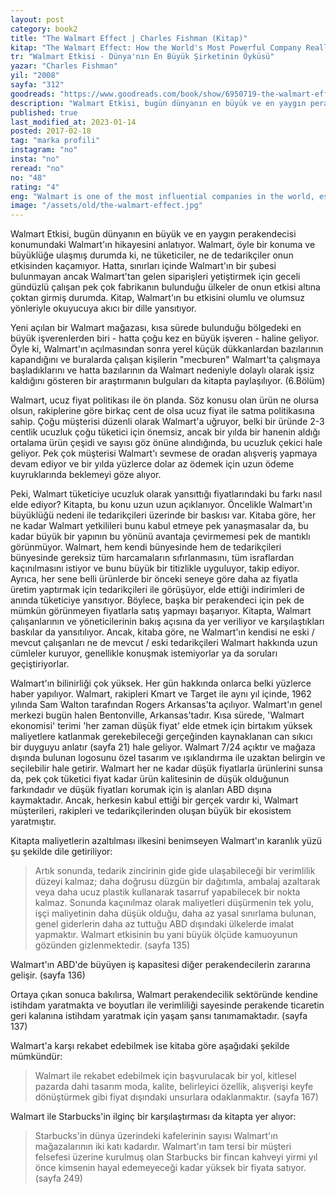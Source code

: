 ```yaml
---
layout: post  
category: book2  
title: "The Walmart Effect | Charles Fishman (Kitap)"  
kitap: "The Walmart Effect: How the World's Most Powerful Company Really Works--and How It's Transforming the American Economy"  
tr: "Walmart Etkisi - Dünya'nın En Büyük Şirketinin Öyküsü"  
yazar: "Charles Fishman"  
yil: "2008"  
sayfa: "312"  
goodreads: "https://www.goodreads.com/book/show/6950719-the-walmart-effect"
description: "Walmart Etkisi, bugün dünyanın en büyük ve en yaygın perakendecisi konumundaki Walmart'ın hikayesini anlatıyor."
published: true
last_modified_at: 2023-01-14
posted: 2017-02-18
tag: "marka profili"
instagram: "no"
insta: "no"
reread: "no"
no: "48"
rating: "4"
eng: "Walmart is one of the most influential companies in the world, especially in terms of bargaining capability and supply chain. This book tells the story of Walmart with both positive and negative sides. This company creates new jobs; at the same time, it destroys small size businesses within years. Even if you don't have a Walmart in your town, it is nearly impossible to avoid the effects of Walmart."
image: "/assets/old/the-walmart-effect.jpg"
---
```


Walmart Etkisi, bugün dünyanın en büyük ve en yaygın perakendecisi konumundaki Walmart'ın hikayesini anlatıyor. Walmart, öyle bir konuma ve büyüklüğe ulaşmış durumda ki, ne tüketiciler, ne de tedarikçiler onun etkisinden kaçamıyor. Hatta, sınırları içinde Walmart'ın bir şubesi bulunmayan ancak Walmart'tan gelen siparişleri yetiştirmek için geceli gündüzlü çalışan pek çok fabrikanın bulunduğu ülkeler de onun etkisi altına çoktan girmiş durumda. Kitap, Walmart'ın bu etkisini olumlu ve olumsuz yönleriyle okuyucuya akıcı bir dille yansıtıyor.  
  
Yeni açılan bir Walmart mağazası, kısa sürede bulunduğu bölgedeki en büyük işverenlerden biri - hatta çoğu kez en büyük işveren - haline geliyor. Öyle ki, Walmart'ın açılmasından sonra yerel küçük dükkanlardan bazılarının kapandığını ve buralarda çalışan kişilerin "mecburen" Walmart'ta çalışmaya başladıklarını ve hatta bazılarının da Walmart nedeniyle dolaylı olarak işsiz kaldığını gösteren bir araştırmanın bulguları da kitapta paylaşılıyor. (6.Bölüm)  
  
Walmart, ucuz fiyat politikası ile ön planda. Söz konusu olan ürün ne olursa olsun, rakiplerine göre birkaç cent de olsa ucuz fiyat ile satma politikasına sahip. Çoğu müşterisi düzenli olarak Walmart'a uğruyor, belki bir üründe 2-3 centlik ucuzluk çoğu tüketici için önemsiz, ancak bir yılda bir hanenin aldığı ortalama ürün çeşidi ve sayısı göz önüne alındığında, bu ucuzluk çekici hale geliyor. Pek çok müşterisi Walmart'ı sevmese de oradan alışveriş yapmaya devam ediyor ve bir yılda yüzlerce dolar az ödemek için uzun ödeme kuyruklarında beklemeyi göze alıyor.  
  
Peki, Walmart tüketiciye ucuzluk olarak yansıttığı fiyatlarındaki bu farkı nasıl elde ediyor? Kitapta, bu konu uzun uzun açıklanıyor. Öncelikle Walmart'ın büyüklüğü nedeni ile tedarikçileri üzerinde bir baskısı var. Kitaba göre, her ne kadar Walmart yetkilileri bunu kabul etmeye pek yanaşmasalar da, bu kadar büyük bir yapının bu yönünü avantaja çevirmemesi pek de mantıklı görünmüyor. Walmart, hem kendi bünyesinde hem de tedarikçileri bünyesinde gereksiz tüm harcamaların sıfırlanmasını, tüm israflardan kaçınılmasını istiyor ve bunu büyük bir titizlikle uyguluyor, takip ediyor. Ayrıca, her sene belli ürünlerde bir önceki seneye göre daha az fiyatla üretim yaptırmak için tedarikçileri ile görüşüyor, elde ettiği indirimleri de anında tüketiciye yansıtıyor. Böylece, başka bir perakendeci için pek de mümkün görünmeyen fiyatlarla satış yapmayı başarıyor. Kitapta, Walmart çalışanlarının ve yöneticilerinin bakış açısına da yer veriliyor ve karşılaştıkları baskılar da yansıtılıyor. Ancak, kitaba göre, ne Walmart'ın kendisi ne eski / mevcut çalışanları ne de mevcut / eski tedarikçileri Walmart hakkında uzun cümleler kuruyor, genellikle konuşmak istemiyorlar ya da soruları geçiştiriyorlar.  
  
Walmart'ın bilinirliği çok yüksek. Her gün hakkında onlarca belki yüzlerce haber yapılıyor. Walmart, rakipleri Kmart ve Target ile aynı yıl içinde, 1962 yılında Sam Walton tarafından Rogers Arkansas'ta açılıyor. Walmart'ın genel merkezi bugün halen Bentonville, Arkansas'tadır. Kısa sürede, 'Walmart ekonomisi' terimi 'her zaman düşük fiyat' elde etmek için birtakım yüksek maliyetlere katlanmak gerekebileceği gerçeğinden kaynaklanan can sıkıcı bir duyguyu anlatır (sayfa 21) hale geliyor. Walmart 7/24 açıktır ve mağaza dışında bulunan logosunu özel tasarım ve ışıklandırma ile uzaktan belirgin ve seçilebilir hale getirir. Walmart her ne kadar düşük fiyatlarla ürünlerini sunsa da, pek çok tüketici fiyat kadar ürün kalitesinin de düşük olduğunun farkındadır ve düşük fiyatları korumak için iş alanları ABD dışına kaymaktadır. Ancak, herkesin kabul ettiği bir gerçek vardır ki, Walmart müşterileri, rakipleri ve tedarikçilerinden oluşan büyük bir ekosistem yaratmıştır.  
  
Kitapta maliyetlerin azaltılması ilkesini benimseyen Walmart'ın karanlık yüzü şu şekilde dile getiriliyor:  
  
> Artık sonunda, tedarik zincirinin gide gide ulaşabileceği bir verimlilik düzeyi kalmaz; daha doğrusu düzgün bir dağıtımla, ambalaj azaltarak veya daha ucuz plastik kullanarak tasarruf yapabilecek bir nokta kalmaz. Sonunda kaçınılmaz olarak maliyetleri düşürmenin tek yolu, işçi maliyetinin daha düşük olduğu, daha az yasal sınırlama bulunan, genel giderlerin daha az tuttuğu ABD dışındaki ülkelerde imalat yapmaktır. Walmart etkisinin bu yani büyük ölçüde kamuoyunun gözünden gizlenmektedir. (sayfa 135)  
  
Walmart'ın ABD'de büyüyen iş kapasitesi diğer perakendecilerin zararına gelişir. (sayfa 136)  
  
Ortaya çıkan sonuca bakılırsa, Walmart perakendecilik sektöründe kendine istihdam yaratmakta ve boyutları ile verimliliği sayesinde perakende ticaretin geri kalanına istihdam yaratmak için yaşam şansı tanımamaktadır. (sayfa 137)  
  
Walmart'a karşı rekabet edebilmek ise kitaba göre aşağıdaki şekilde mümkündür:  
  
> Walmart ile rekabet edebilmek için başvurulacak bir yol, kitlesel pazarda dahi tasarım moda, kalite, belirleyici özellik, alışverişi keyfe dönüştürmek gibi fiyat dışındaki unsurlara odaklanmaktır. (sayfa 167)  
  
Walmart ile Starbucks'in ilginç bir karşılaştırması da kitapta yer alıyor:  
  
> Starbucks'in dünya üzerindeki kafelerinin sayısı Walmart'ın mağazalarının iki katı kadardır. Walmart'ın tam tersi bir müşteri felsefesi üzerine kurulmuş olan Starbucks bir fincan kahveyi yirmi yıl önce kimsenin hayal edemeyeceği kadar yüksek bir fiyata satıyor. (sayfa 249)  
  

